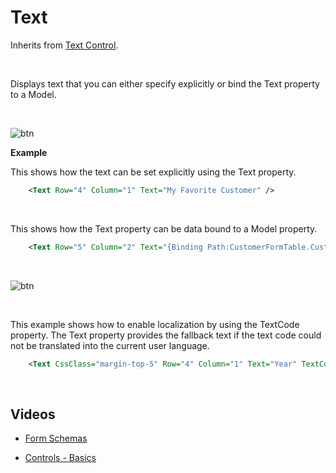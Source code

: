 
# Text

Inherits from [Text Control](textcontrol.md).

<br/>

Displays text that you can either specify explicitly or bind the Text property to a Model.

<br/>

![btn](https://profitbasedocs.blob.core.windows.net/images/headings2.png)




**Example**



This shows how the text can be set explicitly using the Text property.

```xml
    <Text Row="4" Column="1" Text="My Favorite Customer" />
```

<br/>

This shows how the Text property can be data bound to a Model property.

```xml
    <Text Row="5" Column="2" Text="{Binding Path:CustomerFormTable.CustomerName}" />
```

<br/>

![btn](https://profitbasedocs.blob.core.windows.net/images/headings3.png)

<br/>

This example shows how to enable localization by using the TextCode property. The Text property provides the fallback text if the text code could not be translated into the current user language.

```xml
    <Text CssClass="margin-top-5" Row="4" Column="1" Text="Year" TextCode="C_Year" />
```

<br/>



## Videos

- [Form Schemas](../../../../videos/formschemas.md)

- [Controls - Basics](https://profitbasedocs.blob.core.windows.net/videos/Form%20Schema%20-%20Input%20Element.mp4)
